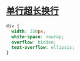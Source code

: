# [`单行超长换行`](/)

```css
div {
  width: 350px;
  white-space: nowrap;
  overflow: hidden;
  text-overflow: ellipsis;
}
```
